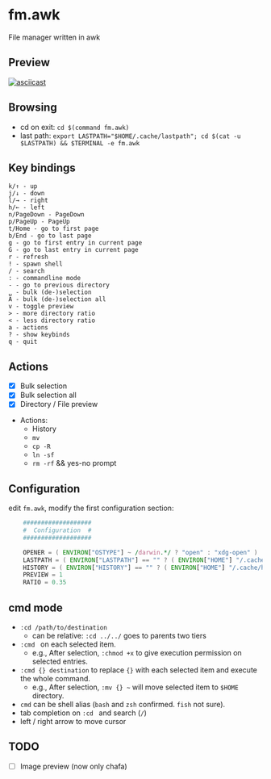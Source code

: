 # fm.awk

File manager written in awk

## Preview

[![asciicast](https://asciinema.org/a/jKftvrAUWtlXK17Nrh0sgAC82.svg)](https://asciinema.org/a/jKftvrAUWtlXK17Nrh0sgAC82)

## Browsing

- cd on exit: `cd $(command fm.awk)`
- last path: `export LASTPATH="$HOME/.cache/lastpath"; cd $(cat -u $LASTPATH) && $TERMINAL -e fm.awk`

## Key bindings

```
k/↑ - up
j/↓ - down
l/→ - right
h/← - left
n/PageDown - PageDown
p/PageUp - PageUp
t/Home - go to first page
b/End - go to last page
g - go to first entry in current page
G - go to last entry in current page
r - refresh
! - spawn shell
/ - search
: - commandline mode
- - go to previous directory
␣ - bulk (de-)selection
A - bulk (de-)selection all
v - toggle preview
> - more directory ratio
< - less directory ratio
a - actions
? - show keybinds
q - quit
```

## Actions

- [x] Bulk selection
- [x] Bulk selection all
- [x] Directory / File preview
- Actions:
    - History
    - `mv`
    - `cp -R`
    - `ln -sf`
    - `rm -rf` && yes-no prompt

## Configuration

edit `fm.awk`, modify the first configuration section:

```awk
    ###################
    #  Configuration  #
    ###################

    OPENER = ( ENVIRON["OSTYPE"] ~ /darwin.*/ ? "open" : "xdg-open" )
    LASTPATH = ( ENVIRON["LASTPATH"] == "" ? ( ENVIRON["HOME"] "/.cache/lastpath" ) : ENVIRON["LASTPATH"] )
    HISTORY = ( ENVIRON["HISTORY"] == "" ? ( ENVIRON["HOME"] "/.cache/history" ) : ENVIRON["HISTORY"] )
    PREVIEW = 1
    RATIO = 0.35
```

## cmd mode

- `:cd /path/to/destination`
    - can be relative: `:cd ../../` goes to parents two tiers
- `:cmd ` on each selected item.
    - e.g., After selection, `:chmod +x` to give execution permission on selected entries.
- `:cmd {} destination` to replace `{}` with each selected item and execute the whole command.
    - e.g., After selection, `:mv {} ~` will move selected item to `$HOME` directory.
- `cmd` can be shell alias (`bash` and `zsh` confirmed. `fish` not sure).
- tab completion on `:cd ` and search (`/`)
- left / right arrow to move cursor

## TODO

- [ ] Image preview (now only chafa)

